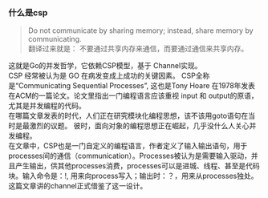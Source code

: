 ### 什么是csp
> Do not communicate by sharing memory; instead, share memory by communicating.  
翻译过来就是： 不要通过共享内存来通信，而要通过通信来共享内存。 

这就是Go的并发哲学，它依赖CSP模型，基于 Channel实现。  
CSP 经常被认为是 GO 在病发变成上成功的关键因素。 CSP全称是“Communicating Sequential Processes”, 这也是Tony Hoare 在1978年发表在ACM的一篇论文。论文里指出一门编程语言应该重视 input 和 output的原语，尤其是并发编程的代码。  
在哪篇文章发表的时代，人们正在研究模块化编程思想，该不该用goto语句在当时是最激烈的议题。 彼时，面向对象的编程思想正在崛起，几乎没什么人关心并发编程。  
在文章中，CSP也是一门自定义的编程语言，作者定义了输入输出语句，用于processes间的通信（communication）。Processes被认为是需要输入驱动，并且产生输出，供其他processes消费，processes可以是进城、线程、甚至是代码块。输入命令是：!, 用来向process写入；输出时：？，用来从processes独处。这篇文章讲的channel正式借鉴了这一设计。

